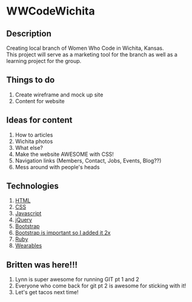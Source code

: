 # WWCodeWichita

## Description
Creating local branch of Women Who Code in Wichita, Kansas.
<br>
This project will serve as a marketing tool for the branch as well as a learning project for the group. 

## Things to do
1. Create wireframe and mock up site
2. Content for website

## Ideas for content
1. How to articles
2. Wichita photos
3. What else?
4. Make the website AWESOME with CSS!
5. Navigation links (Members, Contact, Jobs, Events, Blog??)
6. Mess around with people's heads


## Technologies
1. [HTML](http://www.w3schools.com/html)
2. [CSS](http://www.w3schools.com/css)
3. [Javascript](http://www.w3schools.com/js)
4. [jQuery](http://www.jquery.com)
5. [Bootstrap](http://www.getbootstrap.com)
6. [Bootstrap is important so I added it 2x](http://www.getbootstrap.com)
7. [Ruby](http://rubyinstaller.org/about)
8. [Wearables](http://www.adafruit.com)


## Britten was here!!!
1. Lynn is super awesome for running GIT pt 1 and 2
2. Everyone who come back for git pt 2 is awesome for sticking with it!
3. Let's get tacos next time!
